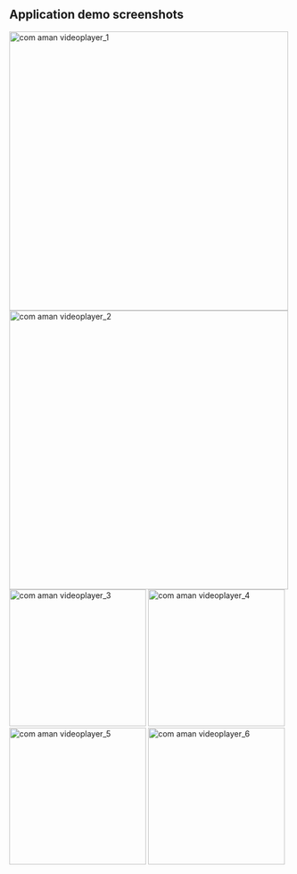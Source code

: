 ## Application demo screenshots

<img src="https://github.com/md-aman-git/cm-player/assets/72564984/568f983c-912c-48fe-a1cb-b867fc230c5d" alt="com aman videoplayer_1" width="500px" />
<img src="https://github.com/md-aman-git/cm-player/assets/72564984/65a2cc39-f02f-4655-8741-485b3a8fe218" alt="com aman videoplayer_2" width="500px" />
<img src="https://github.com/md-aman-git/cm-player/assets/72564984/8864ddb1-fcd4-44da-84ac-4e8e5ec6139e" alt="com aman videoplayer_3" width="245px" />
<img src="https://github.com/md-aman-git/cm-player/assets/72564984/d237f19c-d4cc-4bf2-849d-5186fd10e991" alt="com aman videoplayer_4" width="245px" />
<img src="https://github.com/md-aman-git/cm-player/assets/72564984/ac264a53-42be-471c-975e-01861a08dafe" alt="com aman videoplayer_5" width="245px" />
<img src="https://github.com/md-aman-git/cm-player/assets/72564984/e9f56007-45ac-40cc-bff6-589c5f3453d2" alt="com aman videoplayer_6" width="245px" />

